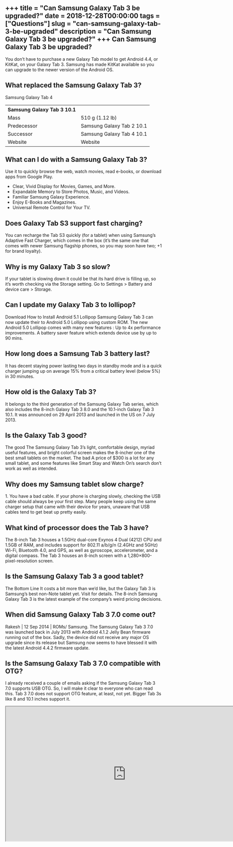 +++
title = "Can Samsung Galaxy Tab 3 be upgraded?"
date = 2018-12-28T00:00:00
tags = ["Questions"]
slug = "can-samsung-galaxy-tab-3-be-upgraded"
description = "Can Samsung Galaxy Tab 3 be upgraded?"
+++
Can Samsung Galaxy Tab 3 be upgraded?
-------------------------------------

You don’t have to purchase a new Galaxy Tab model to get Android 4.4, or KitKat, on your Galaxy Tab 3. Samsung has made KitKat available so you can upgrade to the newer version of the Android OS.

What replaced the Samsung Galaxy Tab 3?
---------------------------------------

Samsung Galaxy Tab 4

<table><tr><th>Samsung Galaxy Tab 3 10.1</th></tr><tr><td>Mass</td><td>510 g (1.12 lb)</td></tr><tr><td>Predecessor</td><td>Samsung Galaxy Tab 2 10.1</td></tr><tr><td>Successor</td><td>Samsung Galaxy Tab 4 10.1</td></tr><tr><td>Website</td><td>Website</td></tr></table>

What can I do with a Samsung Galaxy Tab 3?
------------------------------------------

Use it to quickly browse the web, watch movies, read e-books, or download apps from Google Play.

- Clear, Vivid Display for Movies, Games, and More.
- Expandable Memory to Store Photos, Music, and Videos.
- Familiar Samsung Galaxy Experience.
- Enjoy E-Books and Magazines.
- Universal Remote Control for Your TV.

Does Galaxy Tab S3 support fast charging?
-----------------------------------------

You can recharge the Tab S3 quickly (for a tablet) when using Samsung’s Adaptive Fast Charger, which comes in the box (it’s the same one that comes with newer Samsung flagship phones, so you may soon have two; +1 for brand loyalty).

Why is my Galaxy Tab 3 so slow?
-------------------------------

If your tablet is slowing down it could be that its hard drive is filling up, so it’s worth checking via the Storage setting. Go to Settings &gt; Battery and device care &gt; Storage.

Can I update my Galaxy Tab 3 to lollipop?
-----------------------------------------

Download How to Install Android 5.1 Lollipop Samsung Galaxy Tab 3 can now update their to Android 5.0 Lollipop using custom ROM. The new Android 5.0 Lollipop comes with many new features : Up to 4x performance improvements. A battery saver feature which extends device use by up to 90 mins.

How long does a Samsung Tab 3 battery last?
-------------------------------------------

It has decent staying power lasting two days in standby mode and is a quick charger jumping up on average 15% from a critical battery level (below 5%) in 30 minutes.

How old is the Galaxy Tab 3?
----------------------------

It belongs to the third generation of the Samsung Galaxy Tab series, which also includes the 8-inch Galaxy Tab 3 8.0 and the 10.1-inch Galaxy Tab 3 10.1. It was announced on 29 April 2013 and launched in the US on 7 July 2013.

Is the Galaxy Tab 3 good?
-------------------------

The good The Samsung Galaxy Tab 3’s light, comfortable design, myriad useful features, and bright colorful screen makes the 8-incher one of the best small tablets on the market. The bad A price of $300 is a lot for any small tablet, and some features like Smart Stay and Watch On’s search don’t work as well as intended.

Why does my Samsung tablet slow charge?
---------------------------------------

1\. You have a bad cable. If your phone is charging slowly, checking the USB cable should always be your first step. Many people keep using the same charger setup that came with their device for years, unaware that USB cables tend to get beat up pretty easily.

What kind of processor does the Tab 3 have?
-------------------------------------------

The 8-inch Tab 3 houses a 1.5GHz dual-core Exynos 4 Dual (4212) CPU and 1.5GB of RAM, and includes support for 802.11 a/b/g/n (2.4GHz and 5GHz) Wi-Fi, Bluetooth 4.0, and GPS, as well as gyroscope, accelerometer, and a digital compass. The Tab 3 houses an 8-inch screen with a 1,280×800-pixel-resolution screen.

Is the Samsung Galaxy Tab 3 a good tablet?
------------------------------------------

The Bottom Line It costs a bit more than we’d like, but the Galaxy Tab 3 is Samsung’s best non-Note tablet yet. Visit for details. The 8-inch Samsung Galaxy Tab 3 is the latest example of the company’s weird pricing decisions.

When did Samsung Galaxy Tab 3 7.0 come out?
-------------------------------------------

Rakesh | 12 Sep 2014 | ROMs/ Samsung. The Samsung Galaxy Tab 3 7.0 was launched back in July 2013 with Android 4.1.2 Jelly Bean firmware running out of the box. Sadly, the device did not receive any major OS upgrade since its release but Samsung now seems to have blessed it with the latest Android 4.4.2 firmware update.

Is the Samsung Galaxy Tab 3 7.0 compatible with OTG?
----------------------------------------------------

I already received a couple of emails asking if the Samsung Galaxy Tab 3 7.0 supports USB OTG. So, I will make it clear to everyone who can read this. Tab 3 7.0 does not support OTG feature, at least, not yet. Bigger Tab 3s like 8 and 10.1 inches support it.

<iframe allow="accelerometer; autoplay; clipboard-write; encrypted-media; gyroscope; picture-in-picture" allowfullscreen="" class="__youtube_prefs__  epyt-is-override  no-lazyload" data-no-lazy="1" data-origheight="433" data-origwidth="770" data-skipgform_ajax_framebjll="" height="433" id="_ytid_83049" loading="lazy" src="https://www.youtube.com/embed/UzQtBLaPHpU?enablejsapi=1&autoplay=0&cc_load_policy=0&cc_lang_pref=&iv_load_policy=1&loop=0&modestbranding=0&rel=1&fs=1&playsinline=0&autohide=2&theme=dark&color=red&controls=1&" title="YouTube player" width="770"></iframe>